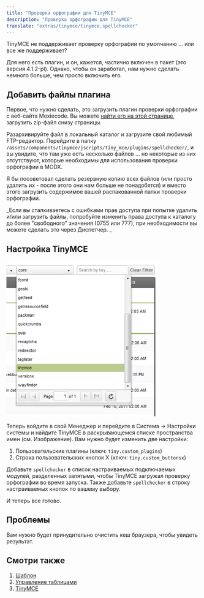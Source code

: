 ```yaml
---
title: "Проверка орфографии для TinyMCE"
description: "Проверка орфографии для TinyMCE"
translate: "extras/tinymce/tinymce.spellchecker"
---
```


TinyMCE не поддерживает проверку орфографии по умолчанию ... или все же поддерживает?

Для него есть плагин, и он, кажется, частично включен в пакет (это версия 4.1.2-pl). Однако, чтобы он заработал, нам нужно сделать немного больше, чем просто включить его.

## Добавить файлы плагина

Первое, что нужно сделать, это загрузить плагин проверки орфографии с веб-сайта Moxiecode. Вы можете [найти его на этой странице](http://www.tinymce.com/download/download.php), загрузить zip-файл снизу страницы.

Разархивируйте файл в локальный каталог и загрузите свой любимый FTP-редактор. Перейдите в папку `/assets/components/tinymce/jscripts/tiny_mce/plugins/spellchecker/`, и вы увидите, что там уже есть несколько файлов ... но некоторые из них отсутствуют, которые необходимы для использования проверки орфографии в MODX.

Я бы посоветовал сделать резервную копию всех файлов (или просто удалить их - после этого они нам больше не понадобятся) и вместо этого загрузить содержимое вашей распакованной папки проверки орфографии.

_Если вы сталкиваетесь с ошибками прав доступа при попытке удалить и/или загрузить файлы, попробуйте изменить права доступа к каталогу до более "свободного" значения (0755 или 777), при необходимости вы можете сделать это через Диспетчер. _

## Настройка TinyMCE

![](tinymce.png)

Теперь войдите в свой Менеджер и перейдите в Система -> Настройки системы и найдите TinyMCE в раскрывающемся списке пространства имен (см. Изображение). Вам нужно будет изменить две настройки:

1. Пользовательские плагины (ключ: `tiny.custom_plugins`)
2. Строка пользовательских кнопок X (ключ: `tiny.custom_buttonsx`)

Добавьте `spellchecker` в список настраиваемых подключаемых модулей, разделенных запятыми, чтобы TinyMCE загружал проверку орфографии во время запуска.
Также добавьте `spellchecker` в строку настраиваемых кнопок по вашему выбору.

И теперь все готово.

## Проблемы

Вам нужно будет принудительно очистить кеш браузера, чтобы увидеть результат.

## Смотри также

1. [Шаблон](extras/tinymce/tinymce.template)
2. [Управление таблицами](extras/tinymce/tinymce.table-controls)
3. [TinyMCE](extras/tinymce)
